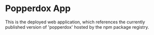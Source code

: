 # Popperdox App

This is the deployed web application, which references the currently published version of 'popperdox' hosted by the npm package registry.


